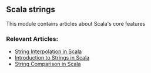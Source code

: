 ## Scala strings

This module contains articles about Scala's core features

### Relevant Articles: 

- [String Interpolation in Scala](https://www.baeldung.com/scala/string-interpolation)
- [Introduction to Strings in Scala](https://www.baeldung.com/scala/strings-intro)
- [String Comparison in Scala](https://www.baeldung.com/scala/string-comparison)
